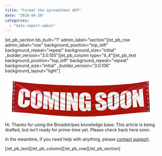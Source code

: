```yaml
---
title: "Format the spreadsheet WIP"
date: "2018-04-10"
categories: 
  - "data-import-admin"
---
```


\[et\_pb\_section bb\_built="1" admin\_label="section"\]\[et\_pb\_row admin\_label="row" background\_position="top\_left" background\_repeat="repeat" background\_size="initial" \_builder\_version="3.0.105"\]\[et\_pb\_column type="4\_4"\]\[et\_pb\_text background\_position="top\_left" background\_repeat="repeat" background\_size="initial" \_builder\_version="3.0.106" background\_layout="light"\]

[![](images/e0b6fa7-coming-soon.png)](https://help.broadstripes.com/wp-content/uploads/2018/04/e0b6fa7-coming-soon.png)

Hi. Thanks for using the Broadstripes knowledge base. This article is being drafted, but isn’t ready for prime-time yet. Please check back here soon.

In the meantime, if you need help with anything, please [contact support](mailto:support@broadstripes.com).

\[/et\_pb\_text\]\[/et\_pb\_column\]\[/et\_pb\_row\]\[/et\_pb\_section\]
